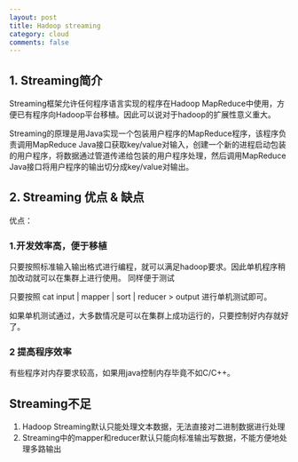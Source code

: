 ```yaml
---
layout: post
title: Hadoop streaming
category: cloud
comments: false
---
```

## 1. Streaming简介 

Streaming框架允许任何程序语言实现的程序在Hadoop MapReduce中使用，方便已有程序向Hadoop平台移植。因此可以说对于hadoop的扩展性意义重大。

Streaming的原理是用Java实现一个包装用户程序的MapReduce程序，该程序负责调用MapReduce Java接口获取key/value对输入，创建一个新的进程启动包装的用户程序，将数据通过管道传递给包装的用户程序处理，然后调用MapReduce Java接口将用户程序的输出切分成key/value对输出。 

## 2. Streaming 优点 & 缺点
优点：

### 1.开发效率高，便于移植

只要按照标准输入输出格式进行编程，就可以满足hadoop要求。因此单机程序稍加改动就可以在集群上进行使用。 同样便于测试

只要按照 cat input | mapper | sort | reducer > output 进行单机测试即可。

如果单机测试通过，大多数情况是可以在集群上成功运行的，只要控制好内存就好了。

### 2 提高程序效率
有些程序对内存要求较高，如果用java控制内存毕竟不如C/C++。

## Streaming不足
1. Hadoop Streaming默认只能处理文本数据，无法直接对二进制数据进行处理   
2. Streaming中的mapper和reducer默认只能向标准输出写数据，不能方便地处理多路输出 